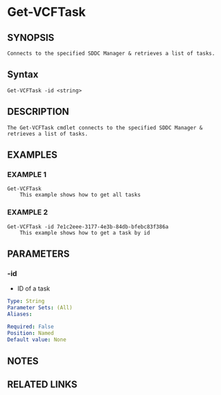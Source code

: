 # Get-VCFTask

## SYNOPSIS
    Connects to the specified SDDC Manager & retrieves a list of tasks.

## Syntax
```
Get-VCFTask -id <string>
```

## DESCRIPTION
    The Get-VCFTask cmdlet connects to the specified SDDC Manager & retrieves a list of tasks. 


## EXAMPLES

### EXAMPLE 1
```
Get-VCFTask
    This example shows how to get all tasks 
```
### EXAMPLE 2
```
Get-VCFTask -id 7e1c2eee-3177-4e3b-84db-bfebc83f386a 
    This example shows how to get a task by id	
```

## PARAMETERS

### -id
- ID of a task

```yaml
Type: String
Parameter Sets: (All)
Aliases:

Required: False
Position: Named
Default value: None
```

## NOTES

## RELATED LINKS
